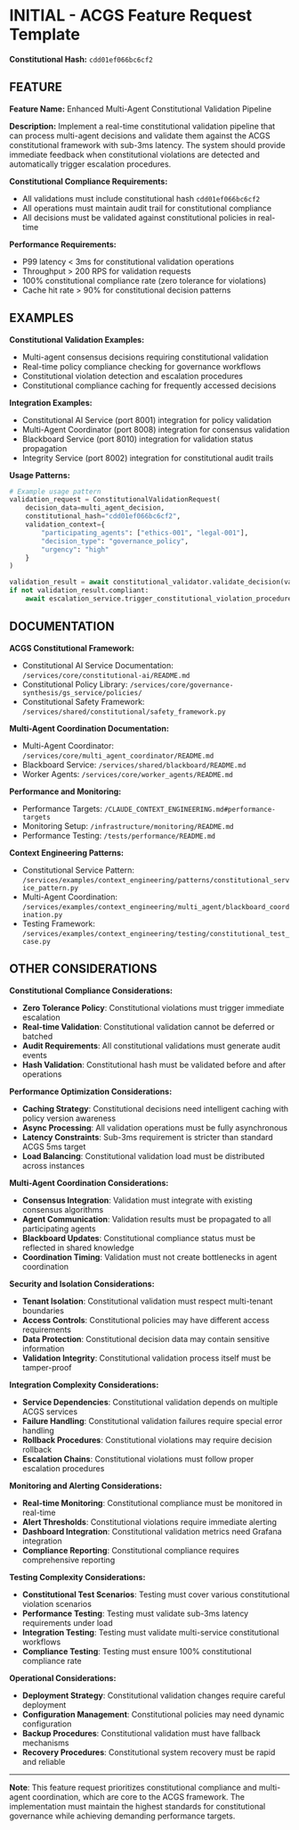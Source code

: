 # INITIAL - ACGS Feature Request Template

**Constitutional Hash:** `cdd01ef066bc6cf2`

## FEATURE

**Feature Name:** Enhanced Multi-Agent Constitutional Validation Pipeline

**Description:** 
Implement a real-time constitutional validation pipeline that can process multi-agent decisions and validate them against the ACGS constitutional framework with sub-3ms latency. The system should provide immediate feedback when constitutional violations are detected and automatically trigger escalation procedures.

**Constitutional Compliance Requirements:**
- All validations must include constitutional hash `cdd01ef066bc6cf2`
- All operations must maintain audit trail for constitutional compliance
- All decisions must be validated against constitutional policies in real-time

**Performance Requirements:**
- P99 latency < 3ms for constitutional validation operations
- Throughput > 200 RPS for validation requests
- 100% constitutional compliance rate (zero tolerance for violations)
- Cache hit rate > 90% for constitutional decision patterns

## EXAMPLES

**Constitutional Validation Examples:**
- Multi-agent consensus decisions requiring constitutional validation
- Real-time policy compliance checking for governance workflows
- Constitutional violation detection and escalation procedures
- Constitutional compliance caching for frequently accessed decisions

**Integration Examples:**
- Constitutional AI Service (port 8001) integration for policy validation
- Multi-Agent Coordinator (port 8008) integration for consensus validation
- Blackboard Service (port 8010) integration for validation status propagation
- Integrity Service (port 8002) integration for constitutional audit trails

**Usage Patterns:**
```python
# Example usage pattern
validation_request = ConstitutionalValidationRequest(
    decision_data=multi_agent_decision,
    constitutional_hash="cdd01ef066bc6cf2",
    validation_context={
        "participating_agents": ["ethics-001", "legal-001"],
        "decision_type": "governance_policy",
        "urgency": "high"
    }
)

validation_result = await constitutional_validator.validate_decision(validation_request)
if not validation_result.compliant:
    await escalation_service.trigger_constitutional_violation_procedure(validation_result)
```

## DOCUMENTATION

**ACGS Constitutional Framework:**
- Constitutional AI Service Documentation: `/services/core/constitutional-ai/README.md`
- Constitutional Policy Library: `/services/core/governance-synthesis/gs_service/policies/`
- Constitutional Safety Framework: `/services/shared/constitutional/safety_framework.py`

**Multi-Agent Coordination Documentation:**
- Multi-Agent Coordinator: `/services/core/multi_agent_coordinator/README.md`
- Blackboard Service: `/services/shared/blackboard/README.md`
- Worker Agents: `/services/core/worker_agents/README.md`

**Performance and Monitoring:**
- Performance Targets: `/CLAUDE_CONTEXT_ENGINEERING.md#performance-targets`
- Monitoring Setup: `/infrastructure/monitoring/README.md`
- Performance Testing: `/tests/performance/README.md`

**Context Engineering Patterns:**
- Constitutional Service Pattern: `/services/examples/context_engineering/patterns/constitutional_service_pattern.py`
- Multi-Agent Coordination: `/services/examples/context_engineering/multi_agent/blackboard_coordination.py`
- Testing Framework: `/services/examples/context_engineering/testing/constitutional_test_case.py`

## OTHER CONSIDERATIONS

**Constitutional Compliance Considerations:**
- **Zero Tolerance Policy**: Constitutional violations must trigger immediate escalation
- **Real-time Validation**: Constitutional validation cannot be deferred or batched
- **Audit Requirements**: All constitutional validations must generate audit events
- **Hash Validation**: Constitutional hash must be validated before and after operations

**Performance Optimization Considerations:**
- **Caching Strategy**: Constitutional decisions need intelligent caching with policy version awareness
- **Async Processing**: All validation operations must be fully asynchronous
- **Latency Constraints**: Sub-3ms requirement is stricter than standard ACGS 5ms target
- **Load Balancing**: Constitutional validation load must be distributed across instances

**Multi-Agent Coordination Considerations:**
- **Consensus Integration**: Validation must integrate with existing consensus algorithms
- **Agent Communication**: Validation results must be propagated to all participating agents
- **Blackboard Updates**: Constitutional compliance status must be reflected in shared knowledge
- **Coordination Timing**: Validation must not create bottlenecks in agent coordination

**Security and Isolation Considerations:**
- **Tenant Isolation**: Constitutional validation must respect multi-tenant boundaries
- **Access Controls**: Constitutional policies may have different access requirements
- **Data Protection**: Constitutional decision data may contain sensitive information
- **Validation Integrity**: Constitutional validation process itself must be tamper-proof

**Integration Complexity Considerations:**
- **Service Dependencies**: Constitutional validation depends on multiple ACGS services
- **Failure Handling**: Constitutional validation failures require special error handling
- **Rollback Procedures**: Constitutional violations may require decision rollback
- **Escalation Chains**: Constitutional violations must follow proper escalation procedures

**Monitoring and Alerting Considerations:**
- **Real-time Monitoring**: Constitutional compliance must be monitored in real-time
- **Alert Thresholds**: Constitutional violations require immediate alerting
- **Dashboard Integration**: Constitutional validation metrics need Grafana integration
- **Compliance Reporting**: Constitutional compliance requires comprehensive reporting

**Testing Complexity Considerations:**
- **Constitutional Test Scenarios**: Testing must cover various constitutional violation scenarios
- **Performance Testing**: Testing must validate sub-3ms latency requirements under load
- **Integration Testing**: Testing must validate multi-service constitutional workflows
- **Compliance Testing**: Testing must ensure 100% constitutional compliance rate

**Operational Considerations:**
- **Deployment Strategy**: Constitutional validation changes require careful deployment
- **Configuration Management**: Constitutional policies may need dynamic configuration
- **Backup Procedures**: Constitutional validation must have fallback mechanisms
- **Recovery Procedures**: Constitutional system recovery must be rapid and reliable

---

**Note**: This feature request prioritizes constitutional compliance and multi-agent coordination, which are core to the ACGS framework. The implementation must maintain the highest standards for constitutional governance while achieving demanding performance targets.